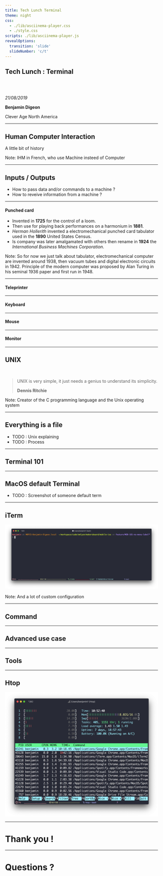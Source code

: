 ```yaml
---
title: Tech Lunch Terminal
theme: night
css:
  - ./lib/asciinema-player.css
  - ./style.css
scripts: ./lib/asciinema-player.js
revealOptions:
  transition: 'slide'
  slideNumber: 'c/t'
---
```

## Tech Lunch : Terminal

<br />
<br />

*21/08/2019*

**Benjamin Digeon**

Clever Age North America

---

## Human Computer Interaction

A little bit of history

Note: IHM in French, who use Machine insteed of Computer

----

## Inputs / Outputs

- How to pass data and/or commands to a machine ?
- How to reveive information from a machine ?

----

<!-- .slide: data-background="./img/Punched_card_program_deck.agr.jpg" data-state="dimbg" data-background-opacity="0.4" -->
#### Punched card

- Invented in **1725** for the control of a loom.
- Then use for playing back performances on a harmonium in **1881**.
- *Herman Hollerith* invented a electromechanical punched card tabulator used in the **1890** United States Census.
- Is company was later amalgamated with others then rename in **1924** the *International Business Machines Corporation*.

Note: So for now we just talk about tabulator, electromechanical computer are invented around 1938, then vacuum tubes and digital electronic circuits in 1942. Principle of the modern computer was proposed by Alan Turing in his seminal 1936 paper and first run in 1948.

----

<!-- .slide: data-background="./img/teleprinter-Siemens-t37h.jpg" data-state="dimbg" data-background-opacity="0.4" -->
#### Teleprinter

----

<!-- .slide: data-background="./img/mainframe-dumb-terminal-keyboard.jpg" data-state="dimbg" data-background-opacity="0.4" -->
#### Keyboard

----

<!-- .slide: data-background="./img/Xerox_Alto_mouse.jpg" data-state="dimbg" data-background-opacity="0.4" -->
#### Mouse

----
<!-- .slide: data-background="./img/macintosh.jpg" data-state="dimbg" data-background-opacity="0.4" -->
#### Monitor

---

## UNIX

<br />

> UNIX is very simple, it just needs a genius to understand its simplicity.
>
> **Dennis Ritchie**

Note: Creator of the C programming language and the Unix operating system

----

## Everything is a file

- TODO : Unix explaining
- TODO : Process
---

## Terminal 101

----

## MacOS default Terminal

  - TODO : Screenshot of someone default term

----

## iTerm

<img class="plain" style="background: none" src="./img/iterm-ben.png"/>

Note: And a lot of custom configuration

----

## Command

<asciinema-player src="./casts/tmpd_8s7ug3-ascii.cast" rows=30 cols=120 poster="npt:0:01"></asciinema-player>

---

## Advanced use case

----

## Tools

----

## Htop

<img class="plain" style="background: none" src="./img/htop-screenshot.png"/>

---

<!-- .slide: data-background="./img/thank-you-jeanu-reeves.gif" data-state="dimbg" -->
# Thank you !

----

# Questions ?